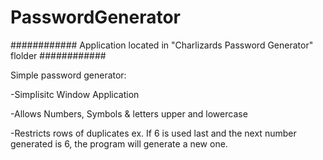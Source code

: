 # PasswordGenerator

############
Application located in "Charlizards Password Generator" flolder
############

Simple password generator:

-Simplisitc Window Application

-Allows Numbers, Symbols & letters upper and lowercase

-Restricts rows of duplicates ex. If 6 is used last and the next number generated is 6, the program will generate a new one.
